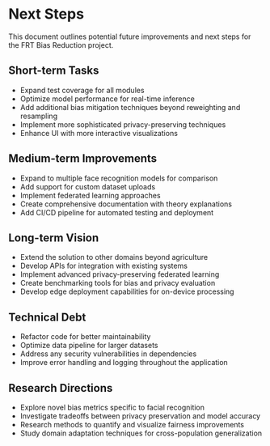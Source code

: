 # Next Steps

This document outlines potential future improvements and next steps for the FRT Bias Reduction project.

## Short-term Tasks
- Expand test coverage for all modules
- Optimize model performance for real-time inference
- Add additional bias mitigation techniques beyond reweighting and resampling
- Implement more sophisticated privacy-preserving techniques
- Enhance UI with more interactive visualizations

## Medium-term Improvements
- Expand to multiple face recognition models for comparison
- Add support for custom dataset uploads
- Implement federated learning approaches
- Create comprehensive documentation with theory explanations
- Add CI/CD pipeline for automated testing and deployment

## Long-term Vision
- Extend the solution to other domains beyond agriculture
- Develop APIs for integration with existing systems
- Implement advanced privacy-preserving federated learning
- Create benchmarking tools for bias and privacy evaluation
- Develop edge deployment capabilities for on-device processing

## Technical Debt
- Refactor code for better maintainability
- Optimize data pipeline for larger datasets
- Address any security vulnerabilities in dependencies
- Improve error handling and logging throughout the application

## Research Directions
- Explore novel bias metrics specific to facial recognition
- Investigate tradeoffs between privacy preservation and model accuracy
- Research methods to quantify and visualize fairness improvements
- Study domain adaptation techniques for cross-population generalization 